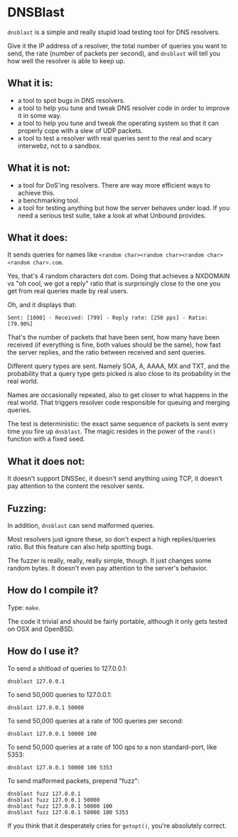 DNSBlast
========

`dnsblast` is a simple and really stupid load testing tool for DNS resolvers.

Give it the IP address of a resolver, the total number of queries you
want to send, the rate (number of packets per second), and `dnsblast`
will tell you how well the resolver is able to keep up.

What it is:
-----------

- a tool to spot bugs in DNS resolvers.
- a tool to help you tune and tweak DNS resolver code in order to
improve it in some way.
- a tool to help you tune and tweak the operating system so that it
can properly cope with a slew of UDP packets.
- a tool to test a resolver with real queries sent to the real and
scary interwebz, not to a sandbox.

What it is not:
---------------

- a tool for DoS'ing resolvers. There are way more efficient ways to
achieve this.
- a benchmarking tool.
- a tool for testing anything but how the server behaves under load.
If you need a serious test suite, take a look at what Unbound
provides.

What it does:
-------------

It sends queries for names like
`<random char><random char><random char><random char>.com`.

Yes, that's 4 random characters dot com. Doing that achieves a
NXDOMAIN vs "oh cool, we got a reply" ratio that is surprisingly close
to the one you get from real queries made by real users.

Oh, and it displays that:

    Sent: [1000] - Received: [799] - Reply rate: [250 pps] - Ratio: [79.90%]

That's the number of packets that have been sent, how many have been
received (if everything is fine, both values should be the same), how
fast the server replies, and the ratio between received and sent
queries.

Different query types are sent. Namely SOA, A, AAAA, MX and TXT, and
the probability that a query type gets picked is also close to its
probability in the real world.

Names are occasionally repeated, also to get closer to what happens in
the real world. That triggers resolver code responsible for queuing
and merging queries.

The test is deterministic: the exact same sequence of packets is sent
every time you fire up `dnsblast`. The magic resides in the power of
the `rand()` function with a fixed seed.

What it does not:
-----------------

It doesn't support DNSSec, it doesn't send anything using TCP, it
doesn't pay attention to the content the resolver sents.

Fuzzing:
--------

In addition, `dnsblast` can send malformed queries.

Most resolvers just ignore these, so don't expect a high
replies/queries ratio. But this feature can also help spotting bugs.

The fuzzer is really, really, really simple, though. It just changes
some random bytes. It doesn't even pay attention to the server's
behavior.

How do I compile it?
--------------------

Type: `make`.

The code it trivial and should be fairly portable, although it only
gets tested on OSX and OpenBSD.

How do I use it?
----------------

To send a shitload of queries to 127.0.0.1:

    dnsblast 127.0.0.1

To send 50,000 queries to 127.0.0.1:

    dnsblast 127.0.0.1 50000

To send 50,000 queries at a rate of 100 queries per second:

    dnsblast 127.0.0.1 50000 100

To send 50,000 queries at a rate of 100 qps to a non standard-port, like 5353:

    dnsblast 127.0.0.1 50000 100 5353

To send malformed packets, prepend "fuzz":

    dnsblast fuzz 127.0.0.1
    dnsblast fuzz 127.0.0.1 50000
    dnsblast fuzz 127.0.0.1 50000 100
    dnsblast fuzz 127.0.0.1 50000 100 5353

If you think that it desperately cries for `getopt()`, you're absolutely correct.

